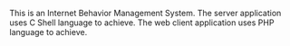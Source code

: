 This is an Internet Behavior Management System.
The server application uses C Shell language to achieve.
The web client application uses PHP language to achieve.
